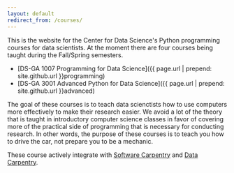 ```yaml
---
layout: default
redirect_from: /courses/
---
```


This is the website for the Center for Data Science's Python programming courses for data scientists. 
At the moment there are four courses being taught during the Fall/Spring semesters.

* [DS-GA 1007 Programming for Data Science]({{ page.url | prepend: site.github.url }}programming)
* [DS-GA 3001 Advanced Python for Data Science]({{ page.url | prepend: site.github.url }}advanced)

The goal of these courses is to teach data scienctists how to use computers more
effectively to make their research easier. We avoid a lot of the theory that is
taught in introductory computer science classes in favor of covering more of the
practical side of programming that is necessary for conducting research. In
other words, the purpose of these courses is to teach you how to drive the car,
not prepare you to be a mechanic.

These course actively integrate
with [Software Carpentry](http://software-carpentry.org) and
[Data Carpentry](http://datacarpentry.org).
